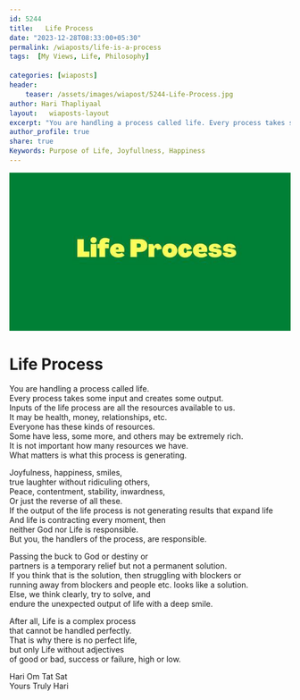 ```yaml
---
id: 5244 
title:   Life Process          
date: "2023-12-28T08:33:00+05:30"        
permalink: /wiaposts/life-is-a-process      
tags:  [My Views, Life, Philosophy]         
        
categories: [wiaposts] 
header:        
    teaser: /assets/images/wiapost/5244-Life-Process.jpg        
author: Hari Thapliyaal        
layout:   wiaposts-layout
excerpt: "You are handling a process called life. Every process takes some input and creates some output. Inputs of the life process are all the resources available to us. It may be health, money, relationships, etc. Everyone has these kinds of"
author_profile: true        
share: true        
Keywords: Purpose of Life, Joyfullness, Happiness
---
```

![Life is a Process](/assets/images/wiapost/5244-Life-Process.jpg)        
        
# Life Process    
    
You are handling a process called life.  
Every process takes some input and creates some output.  
Inputs of the life process are all the resources available to us.  
It may be health, money, relationships, etc.  
Everyone has these kinds of resources.  
Some have less, some more, and others may be extremely rich.  
It is not important how many resources we have.  
What matters is what this process is generating.  

Joyfulness, happiness, smiles,  
true laughter without ridiculing others,  
Peace, contentment, stability, inwardness,  
Or just the reverse of all these.  
If the output of the life process is not generating results that expand life  
And life is contracting every moment, then  
neither God nor Life is responsible.  
But you, the handlers of the process, are responsible.  

Passing the buck to God or destiny or  
partners is a temporary relief but not a permanent solution.  
If you think that is the solution, then struggling with blockers or  
running away from blockers and people etc. looks like a solution.  
Else, we think clearly, try to solve, and  
endure the unexpected output of life with a deep smile.  

After all, Life is a complex process  
that cannot be handled perfectly.  
That is why there is no perfect life,  
but only Life without adjectives  
of good or bad, success or failure, high or low.  

Hari Om Tat Sat   
Yours Truly Hari 

 
